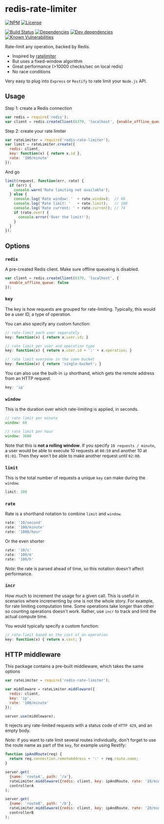 # redis-rate-limiter

[![NPM](http://img.shields.io/npm/v/redis-rate-limiter.svg?style=flat)](https://npmjs.org/package/redis-rate-limiter)
[![License](http://img.shields.io/npm/l/redis-rate-limiter.svg?style=flat)](https://github.com/Tabcorp/redis-rate-limiter)

[![Build Status](http://img.shields.io/travis/Tabcorp/redis-rate-limiter.svg?style=flat)](http://travis-ci.org/Tabcorp/redis-rate-limiter)
[![Dependencies](http://img.shields.io/david/Tabcorp/redis-rate-limiter.svg?style=flat)](https://david-dm.org/Tabcorp/redis-rate-limiter)
[![Dev dependencies](http://img.shields.io/david/dev/Tabcorp/redis-rate-limiter.svg?style=flat)](https://david-dm.org/Tabcorp/redis-rate-limiter)
[![Known Vulnerabilities](https://snyk.io/package/npm/redis-rate-limiter/badge.svg)](https://snyk.io/package/npm/redis-rate-limiter)

Rate-limit any operation, backed by Redis.

- Inspired by [ratelimiter](https://www.npmjs.org/package/ratelimiter)
- But uses a fixed-window algorithm
- Great performance (>10000 checks/sec on local redis)
- No race conditions

Very easy to plug into `Express` or `Restify` to rate limit your `Node.js` API.

## Usage

Step 1: create a Redis connection

```js
var redis = require('redis');
var client = redis.createClient(6379, 'localhost', {enable_offline_queue: false});
```

Step 2: create your rate limiter

```js
var rateLimiter = require('redis-rate-limiter');
var limit = rateLimiter.create({
  redis: client,
  key: function(x) { return x.id },
  rate: '100/minute'
});
```

And go

```js
limit(request, function(err, rate) {
  if (err) {
    console.warn('Rate limiting not available');
  } else {
    console.log('Rate window: '  + rate.window);  // 60
    console.log('Rate limit: '   + rate.limit);   // 100
    console.log('Rate current: ' + rate.current); // 74
    if (rate.over) {
      console.error('Over the limit!');
    }
  }
});
```

## Options

### `redis`

A pre-created Redis client.
Make sure offline queueing is disabled.

```js
var client = redis.createClient(6379, 'localhost', {
  enable_offline_queue: false
});
```

### `key`

The key is how requests are grouped for rate-limiting.
Typically, this would be a user ID, a type of operation.

You can also specify any custom function:

```js
// rate-limit each user separately
key: function(x) { return x.user.id; }

// rate limit per user and operation type
key: function(x) { return x.user.id + ':' + x.operation; }

// rate limit everyone in the same bucket
key: function(x) { return 'single-bucket'; }
```

You can also use the built-in `ip` shorthand, which gets the remote address from an HTTP request.

```js
key: 'ip'
```

### `window`

This is the duration over which rate-limiting is applied, in seconds.

```js
// rate limit per minute
window: 60

// rate limit per hour
window: 3600
```

Note that this is **not a rolling window**.
If you specify `10 requests / minute`, a user would be able
to execute 10 requests at `00:59` and another 10 at `01:01`.
Then they won't be able to make another request until `02:00`.


### `limit`

This is the total number of requests a unique `key` can make during the `window`.

```js
limit: 100
```

### `rate`

Rate is a shorthand notation to combine `limit` and `window`.

```js
rate: '10/second'
rate: '100/minute'
rate: '1000/hour'
```

Or the even shorter

```js
rate: '10/s'
rate: '100/m'
rate: '100/h'
```

*Note:* the rate is parsed ahead of time, so this notation doesn't affect performance.

### `incr`

How much to increment the usage for a given call. This is useful in scenarios where incrementing by
one is not the whole story.  For example, for rate limiting computation time.  Some operations take
longer than other so counting operations doesn't work.  Rather, use `incr` to track and limit the
actual compute time.

You would typically specify a custom function:

```js
// rate-limit based on the cost of an operation
key: function(x) { return x.cost; }
```

## HTTP middleware

This package  contains a pre-built middleware,
which takes the same options


```js
var rateLimiter = require('redis-rate-limiter');

var middleware = rateLimiter.middleware({
  redis: client,
  key: 'ip',
  rate: '100/minute'
});

server.use(middleware);
```

It rejects any rate-limited requests with a status code of `HTTP 429`,
and an empty body.

*Note:* if you want to rate limit several routes individually, don't forget to use the route name as part of the `key`, for example using Restify:

```js
function ipAndRoute(req) {
  return req.connection.remoteAddress + ':' + req.route.name;
}

server.get(
  {name: 'routeA', path: '/a'},
  rateLimiter.middleware({redis: client, key: ipAndRoute, rate: '10/minute'}),
  controllerA
);

server.get(
  {name: 'routeB', path: '/b'},
  rateLimiter.middleware({redis: client, key: ipAndRoute, rate: '20/minute'}),
  controllerB
);
```

